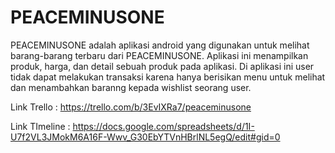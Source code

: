 # PEACEMINUSONE

PEACEMINUSONE adalah aplikasi android yang digunakan untuk melihat barang-barang terbaru dari PEACEMINUSONE. Aplikasi ini menampilkan produk, harga, dan detail sebuah produk pada aplikasi. Di aplikasi ini user tidak dapat melakukan transaksi karena hanya berisikan menu untuk melihat dan menambahkan baranng kepada wishlist seorang user.


Link Trello : https://trello.com/b/3EvIXRa7/peaceminusone


Link TImeline : https://docs.google.com/spreadsheets/d/1I-U7f2VL3JMokM6A16F-Wwv_G30EbYTVnHBrlNL5egQ/edit#gid=0
